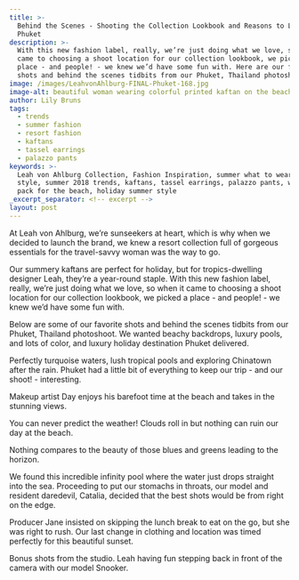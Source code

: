 ```yaml
---
title: >-
  Behind the Scenes - Shooting the Collection Lookbook and Reasons to Love
  Phuket
description: >-
  With this new fashion label, really, we’re just doing what we love, so when it
  came to choosing a shoot location for our collection lookbook, we picked a
  place - and people! - we knew we’d have some fun with. Here are our favorite
  shots and behind the scenes tidbits from our Phuket, Thailand photoshoot.
image: /images/LeahvonAhlburg-FINAL-Phuket-168.jpg
image-alt: beautiful woman wearing colorful printed kaftan on the beach
author: Lily Bruns
tags:
  - trends
  - summer fashion
  - resort fashion
  - kaftans
  - tassel earrings
  - palazzo pants
keywords: >-
  Leah von Ahlburg Collection, Fashion Inspiration, summer what to wear, summer
  style, summer 2018 trends, kaftans, tassel earrings, palazzo pants, what to
  pack for the beach, holiday summer style
_excerpt_separator: <!-- excerpt -->
layout: post
---
```


At Leah von Ahlburg, we’re sunseekers at heart, which is why when we decided to launch the brand, we knew a resort collection full of gorgeous essentials for the travel-savvy woman was the way to go.

Our summery kaftans are perfect for holiday, but for tropics-dwelling designer Leah, they’re a year-round staple. With this new fashion label, really, we’re just doing what we love, so when it came to choosing a shoot location for our collection lookbook, we picked a place - and people! - we knew we’d have some fun with.

Below are some of our favorite shots and behind the scenes tidbits from our Phuket, Thailand photoshoot. We wanted beachy backdrops, luxury pools, and lots of color, and luxury holiday destination Phuket delivered.

Perfectly turquoise waters, lush tropical pools and exploring Chinatown after the rain. Phuket had a little bit of everything to keep our trip - and our shoot! - interesting.

Makeup artist Day enjoys his barefoot time at the beach and takes in the stunning views.

You can never predict the weather! Clouds roll in but nothing can ruin our day at the beach.

Nothing compares to the beauty of those blues and greens leading to the horizon.

We found this incredible infinity pool where the water just drops straight into the sea. Proceeding to put our stomachs in throats, our model and resident daredevil, Catalia, decided that the best shots would be from right on the edge.

Producer Jane insisted on skipping the lunch break to eat on the go, but she was right to rush. Our last change in clothing and location was timed perfectly for this beautiful sunset.

Bonus shots from the studio. Leah having fun stepping back in front of the camera with our model Snooker.